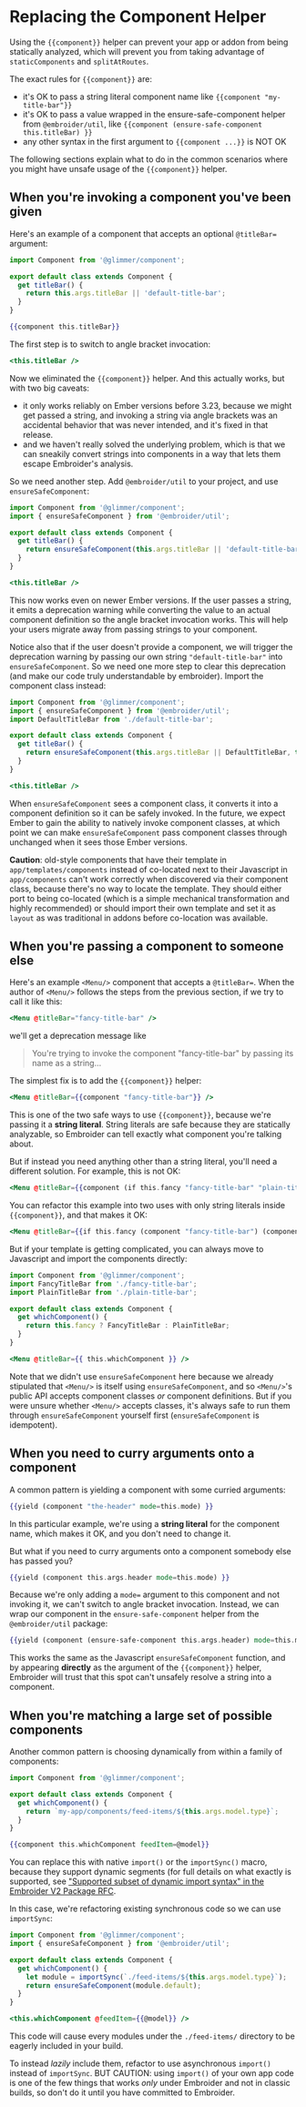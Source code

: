 # Replacing the Component Helper

Using the `{{component}}` helper can prevent your app or addon from being
statically analyzed, which will prevent you from taking advantage of
`staticComponents` and `splitAtRoutes`.

The exact rules for `{{component}}` are:

- it's OK to pass a string literal component name like `{{component "my-title-bar"}}`
- it's OK to pass a value wrapped in the ensure-safe-component helper from `@embroider/util`, like `{{component (ensure-safe-component this.titleBar) }}`
- any other syntax in the first argument to `{{component ...}}` is NOT OK

The following sections explain what to do in the common scenarios where you might have unsafe usage of the `{{component}}` helper.

## When you're invoking a component you've been given

Here's an example of a component that accepts an optional `@titleBar=` argument:

```js
import Component from '@glimmer/component';

export default class extends Component {
  get titleBar() {
    return this.args.titleBar || 'default-title-bar';
  }
}
```

```hbs
{{component this.titleBar}}
```

The first step is to switch to angle bracket invocation:

```hbs
<this.titleBar />
```

Now we eliminated the `{{component}}` helper. And this actually works, but with two big caveats:

- it only works reliably on Ember versions before 3.23, because we might get passed a string, and invoking a string via angle brackets was an accidental behavior that was never intended, and it's fixed in that release.
- and we haven't really solved the underlying problem, which is that we can sneakily convert strings into components in a way that lets them escape Embroider's analysis.

So we need another step. Add `@embroider/util` to your project, and use `ensureSafeComponent`:

```js
import Component from '@glimmer/component';
import { ensureSafeComponent } from '@embroider/util';

export default class extends Component {
  get titleBar() {
    return ensureSafeComponent(this.args.titleBar || 'default-title-bar', this);
  }
}
```

```hbs
<this.titleBar />
```

This now works even on newer Ember versions. If the user passes a string, it emits a deprecation warning while converting the value to an actual component definition so the angle bracket invocation works. This will help your users migrate away from passing strings to your component.

Notice also that if the user doesn't provide a component, we will trigger the deprecation warning by passing our own string `"default-title-bar"` into `ensureSafeComponent`. So we need one more step to clear this deprecation (and make our code truly understandable by embroider). Import the component class instead:

```js
import Component from '@glimmer/component';
import { ensureSafeComponent } from '@embroider/util';
import DefaultTitleBar from './default-title-bar';

export default class extends Component {
  get titleBar() {
    return ensureSafeComponent(this.args.titleBar || DefaultTitleBar, this);
  }
}
```

```hbs
<this.titleBar />
```

When `ensureSafeComponent` sees a component class, it converts it into a component definition so it can be safely invoked. In the future, we expect Ember to gain the ability to natively invoke component classes, at which point we can make `ensureSafeComponent` pass component classes through unchanged when it sees those Ember versions.

**Caution**: old-style components that have their template in `app/templates/components` instead of co-located next to their Javascript in `app/components` can't work correctly when discovered via their component class, because there's no way to locate the template. They should either port to being co-located (which is a simple mechanical transformation and highly recommended) or should import their own template and set it as `layout` as was traditional in addons before co-location was available.

## When you're passing a component to someone else

Here's an example `<Menu/>` component that accepts a `@titleBar=`. When the author of `<Menu/>` follows the steps from the previous section, if we try to call it like this:

```hbs
<Menu @titleBar="fancy-title-bar" />
```

we'll get a deprecation message like

> You're trying to invoke the component "fancy-title-bar" by passing its name as a string...

The simplest fix is to add the `{{component}}` helper:

```hbs
<Menu @titleBar={{component "fancy-title-bar"}} />
```

This is one of the two safe ways to use `{{component}}`, because we're passing it a **string literal**. String literals are safe because they are statically analyzable, so Embroider can tell exactly what component you're talking about.

But if instead you need anything other than a string literal, you'll need a different solution. For example, this is not OK:

```hbs
<Menu @titleBar={{component (if this.fancy "fancy-title-bar" "plain-title-bar") }} />
```

You can refactor this example into two uses with only string literals inside `{{component}}`, and that makes it OK:

```hbs
<Menu @titleBar={{if this.fancy (component "fancy-title-bar") (component "plain-title-bar") }} />
```

But if your template is getting complicated, you can always move to Javascript and import the components directly:

```js
import Component from '@glimmer/component';
import FancyTitleBar from './fancy-title-bar';
import PlainTitleBar from './plain-title-bar';

export default class extends Component {
  get whichComponent() {
    return this.fancy ? FancyTitleBar : PlainTitleBar;
  }
}
```

```hbs
<Menu @titleBar={{ this.whichComponent }} />
```

Note that we didn't use `ensureSafeComponent` here because we already stipulated
that `<Menu/>` is itself using `ensureSafeComponent`, and so `<Menu/>`'s public
API accepts component classes _or_ component definitions. But if you were unsure
whether `<Menu/>` accepts classes, it's always safe to run them through
`ensureSafeComponent` yourself first (`ensureSafeComponent` is idempotent).

## When you need to curry arguments onto a component

A common pattern is yielding a component with some curried arguments:

```hbs
{{yield (component "the-header" mode=this.mode) }}
```

In this particular example, we're using a **string literal** for the component name, which makes it OK, and you don't need to change it.

But what if you need to curry arguments onto a component somebody else has passed you?

```hbs
{{yield (component this.args.header mode=this.mode) }}
```

Because we're only adding a `mode=` argument to this component and not invoking it, we can't switch to angle bracket invocation. Instead, we can wrap our component in the `ensure-safe-component` helper from the `@embroider/util` package:

```hbs
{{yield (component (ensure-safe-component this.args.header) mode=this.mode) }}
```

This works the same as the Javascript `ensureSafeComponent` function, and by appearing **directly** as the argument of the `{{component}}` helper, Embroider will trust that this spot can't unsafely resolve a string into a component.

## When you're matching a large set of possible components

Another common pattern is choosing dynamically from within a family of
components:

```js
import Component from '@glimmer/component';

export default class extends Component {
  get whichComponent() {
    return `my-app/components/feed-items/${this.args.model.type}`;
  }
}
```

```hbs
{{component this.whichComponent feedItem=@model}}
```

You can replace this with native `import()` or the `importSync()` macro, because
they support dynamic segments (for full details on what exactly is supported,
see <a
href="https://github.com/emberjs/rfcs/blob/73685c28378118bebb5e359b80e00b839a99f622/text/0507-embroider-v2-package-format.md#supported-subset-of-dynamic-import-syntax">"Supported
subset of dynamic import syntax" in the Embroider V2 Package RFC</a>.

In this case, we're refactoring existing synchronous code so we can use
`importSync`:

```js
import Component from '@glimmer/component';
import { ensureSafeComponent } from '@embroider/util';

export default class extends Component {
  get whichComponent() {
    let module = importSync(`./feed-items/${this.args.model.type}`);
    return ensureSafeComponent(module.default);
  }
}
```

```hbs
<this.whichComponent @feedItem={{@model}} />
```

This code will cause every modules under the `./feed-items/` directory to be eagerly included in your build.

To instead _lazily_ include them, refactor to use asynchronous `import()` instead of `importSync`. BUT CAUTION: using `import()` of your own app code is one of the few things that works _only_ under Embroider and not in classic builds, so don't do it until you have committed to Embroider.
